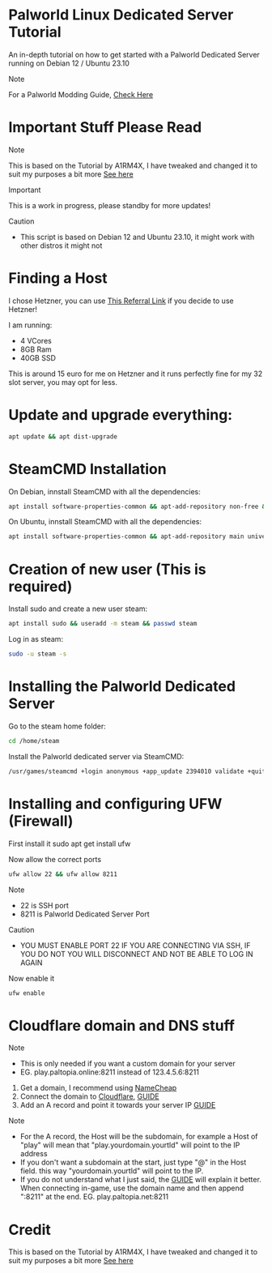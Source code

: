 # Palworld Linux Dedicated Server Tutorial
An in-depth tutorial on how to get started with a Palworld Dedicated Server running on Debian 12 / Ubuntu 23.10

> [!NOTE]
> For a Palworld Modding Guide, [Check Here](https://github.com/Hecking-Heck/PalworldModdingGuide)

# Important Stuff Please Read

> [!NOTE]
> This is based on the Tutorial by A1RM4X, I have tweaked and changed it to suit my purposes a bit more
[See here](https://github.com/A1RM4X/HowTo-Palworld)

> [!IMPORTANT]
> This is a work in progress, please standby for more updates!

> [!CAUTION]
> - This script is based on Debian 12 and Ubuntu 23.10, it might work with other distros it might not

# Finding a Host
I chose Hetzner, you can use [This Referral Link](https://hetzner.cloud/?ref=VdHlKzYHPKIq) if you decide to use Hetzner!

I am running:
- 4 VCores
- 8GB Ram
- 40GB SSD

This is around 15 euro for me on Hetzner and it runs perfectly fine for my 32 slot server, you may opt for less.

# Update and upgrade everything:
```bash
apt update && apt dist-upgrade
```

# SteamCMD Installation
On Debian, innstall SteamCMD with all the dependencies:
```bash
apt install software-properties-common && apt-add-repository non-free && dpkg --add-architecture i386 && apt update && apt install steamcmd
```

On Ubuntu, innstall SteamCMD with all the dependencies:
```bash
apt install software-properties-common && apt-add-repository main universe restricted multiverse && dpkg --add-architecture i386 && apt update && apt install steamcmd
```

# Creation of new user (This is required)

Install sudo and create a new user steam:
```bash
apt install sudo && useradd -m steam && passwd steam
```

Log in as steam:
```bash
sudo -u steam -s
```

# Installing the Palworld Dedicated Server

Go to the steam home folder:
```bash
cd /home/steam
```

Install the Palworld dedicated server via SteamCMD:
```bash
/usr/games/steamcmd +login anonymous +app_update 2394010 validate +quit
```







# Installing and configuring UFW (Firewall)

First install it
sudo apt get install ufw

Now allow the correct ports
```bash
ufw allow 22 && ufw allow 8211
```

> [!NOTE]
> - 22 is SSH port
> - 8211 is Palworld Dedicated Server Port

> [!CAUTION]
> - YOU MUST ENABLE PORT 22 IF YOU ARE CONNECTING VIA SSH, IF YOU DO NOT YOU WILL DISCONNECT AND NOT BE ABLE TO LOG IN AGAIN

Now enable it
```bash
ufw enable
```


# Cloudflare domain and DNS stuff
> [!NOTE]
> - This is only needed if you want a custom domain for your server
> - EG. play.paltopia.online:8211 instead of 123.4.5.6:8211

1. Get a domain, I recommend using [NameCheap](https://www.namecheap.com)
2. Connect the domain to [Cloudflare](https://www.cloudflare.com), [GUIDE](https://www.namecheap.com/support/knowledgebase/article.aspx/9607/2210/how-to-set-up-dns-records-for-your-domain-in-a-cloudflare-account/)
3. Add an A record and point it towards your server IP [GUIDE](https://developers.cloudflare.com/dns/manage-dns-records/how-to/create-dns-records/)

> [!NOTE]
> - For the A record, the Host will be the subdomain, for example a Host of "play" will mean that "play.yourdomain.yourtld" will point to the IP address
> - If you don't want a subdomain at the start, just type "@" in the Host field. this way "yourdomain.yourtld" will point to the IP.
> - If you do not understand what I just said, the [GUIDE](https://www.namecheap.com/support/knowledgebase/article.aspx/9607/2210/how-to-set-up-dns-records-for-your-domain-in-a-cloudflare-account/) will explain it better.
When connecting in-game, use the domain name and then append ":8211" at the end.
EG. play.paltopia.net:8211

# Credit
This is based on the Tutorial by A1RM4X, I have tweaked and changed it to suit my purposes a bit more
[See here](https://github.com/A1RM4X/HowTo-Palworld)

